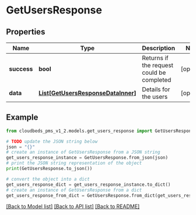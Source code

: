 # GetUsersResponse


## Properties

Name | Type | Description | Notes
------------ | ------------- | ------------- | -------------
**success** | **bool** | Returns if the request could be completed | [optional] 
**data** | [**List[GetUsersResponseDataInner]**](GetUsersResponseDataInner.md) | Details for the users | [optional] 

## Example

```python
from cloudbeds_pms_v1_2.models.get_users_response import GetUsersResponse

# TODO update the JSON string below
json = "{}"
# create an instance of GetUsersResponse from a JSON string
get_users_response_instance = GetUsersResponse.from_json(json)
# print the JSON string representation of the object
print(GetUsersResponse.to_json())

# convert the object into a dict
get_users_response_dict = get_users_response_instance.to_dict()
# create an instance of GetUsersResponse from a dict
get_users_response_from_dict = GetUsersResponse.from_dict(get_users_response_dict)
```
[[Back to Model list]](../README.md#documentation-for-models) [[Back to API list]](../README.md#documentation-for-api-endpoints) [[Back to README]](../README.md)


